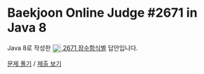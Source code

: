 # Baekjoon Online Judge #2671 in Java 8
Java 8로 작성한 [<img src="https://static.solved.ac/tier_small/11.svg" height="20" align="center">
2671 잠수함식별](https://www.acmicpc.net/problem/2671) 답안입니다.

[문제 풀기](https://www.acmicpc.net/problem/2671) /
[제출 보기](https://www.acmicpc.net/source/86716417)

